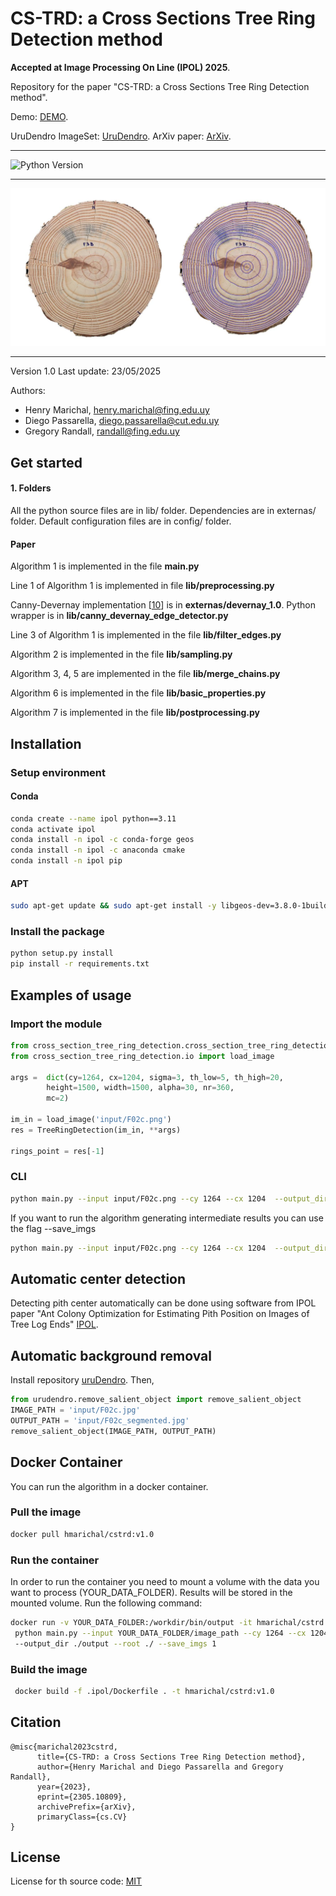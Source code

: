 # CS-TRD: a Cross Sections Tree Ring Detection method

**Accepted at Image Processing On Line (IPOL) 2025**.

Repository for the paper "CS-TRD: a Cross Sections Tree Ring Detection method". 


Demo: [DEMO][link_ipol_paper].

UruDendro ImageSet: [UruDendro][link_urudendro].
ArXiv paper: [ArXiv][link_arxiv_paper].

***
![Python Version](https://img.shields.io/badge/python-3.11-blue)


[link_ipol_paper]: https://ipolcore.ipol.im/demo/clientApp/demo.html?id=485
[link_urudendro]: https://iie.fing.edu.uy/proyectos/madera/
[link_arxiv_paper]: https://doi.org/10.48550/arXiv.2305.10809
***
![F03d_compare.jpg](assets/F03d_compare.jpg)


***
Version 1.0
Last update: 23/05/2025

Authors: 
-	Henry Marichal, henry.marichal@fing.edu.uy
-   Diego Passarella, diego.passarella@cut.edu.uy
-   Gregory Randall, randall@fing.edu.uy

## Get started

#### 1. Folders
All the python source files are in lib/ folder. Dependencies are in externas/ folder. 
Default configuration files are in config/ folder. 


#### Paper    
Algorithm 1 is implemented in the file **main.py**

Line 1 of Algorithm 1 is implemented in file **lib/preprocessing.py**

Canny-Devernay implementation [[10](https://www.ipol.im/pub/art/2017/216/)] is in **externas/devernay_1.0**. Python
wrapper is in **lib/canny_devernay_edge_detector.py**

Line 3 of Algorithm 1 is implemented in the file **lib/filter_edges.py**

Algorithm 2 is implemented in the file **lib/sampling.py**


Algorithm 3, 4, 5 are implemented in the file **lib/merge_chains.py**

Algorithm 6 is implemented in the file **lib/basic_properties.py**

Algorithm 7 is implemented in the file **lib/postprocessing.py**

## Installation
### Setup environment
#### Conda
```bash
conda create --name ipol python==3.11
conda activate ipol
conda install -n ipol -c conda-forge geos
conda install -n ipol -c anaconda cmake 
conda install -n ipol pip
```
#### APT 
```bash 
sudo apt-get update && sudo apt-get install -y libgeos-dev=3.8.0-1build1 cmake=3.16.3-1ubuntu1.20.04.1
```
### Install the package
```bash
python setup.py install
pip install -r requirements.txt
```

## Examples of usage
### Import the module
```python
from cross_section_tree_ring_detection.cross_section_tree_ring_detection import TreeRingDetection
from cross_section_tree_ring_detection.io import load_image

args =  dict(cy=1264, cx=1204, sigma=3, th_low=5, th_high=20,
        height=1500, width=1500, alpha=30, nr=360,
        mc=2)

im_in = load_image('input/F02c.png')
res = TreeRingDetection(im_in, **args)

rings_point = res[-1]

```
### CLI
```bash
python main.py --input input/F02c.png --cy 1264 --cx 1204  --output_dir ./output --root ./
```
If you want to run the algorithm generating intermediate results you can use the flag --save_imgs

```bash
python main.py --input input/F02c.png --cy 1264 --cx 1204  --output_dir ./output --root ./ --save_imgs 1
```

## Automatic center detection
Detecting pith center automatically can be done using software from IPOL paper "Ant Colony Optimization for Estimating Pith Position on Images of Tree Log Ends" [IPOL][link_ipol_pith_paper].

[link_ipol_pith_paper]: https://www.ipol.im/pub/art/2022/338/?utm_source=doi

## Automatic background removal
Install repository [uruDendro](https://github.com/hmarichal93/uruDendro). Then,
```python
from urudendro.remove_salient_object import remove_salient_object
IMAGE_PATH = 'input/F02c.jpg'
OUTPUT_PATH = 'input/F02c_segmented.jpg'
remove_salient_object(IMAGE_PATH, OUTPUT_PATH)
```

## Docker Container
You can run the algorithm in a docker container.

### Pull the image
```bash
docker pull hmarichal/cstrd:v1.0
```

### Run the container
In order to run the container you need to mount a volume with the data you want to process (YOUR_DATA_FOLDER). Results 
will be stored in the mounted volume. Run the following command:
```bash
docker run -v YOUR_DATA_FOLDER:/workdir/bin/output -it hmarichal/cstrd:v1.0 / 
 python main.py --input YOUR_DATA_FOLDER/image_path --cy 1264 --cx 1204 /
 --output_dir ./output --root ./ --save_imgs 1
```

### Build the image
```bash
 docker build -f .ipol/Dockerfile . -t hmarichal/cstrd:v1.0
```

## Citation
```
@misc{marichal2023cstrd,
      title={CS-TRD: a Cross Sections Tree Ring Detection method}, 
      author={Henry Marichal and Diego Passarella and Gregory Randall},
      year={2023},
      eprint={2305.10809},
      archivePrefix={arXiv},
      primaryClass={cs.CV}
}
```

## License
License for th source code: [MIT](./LICENSE)





